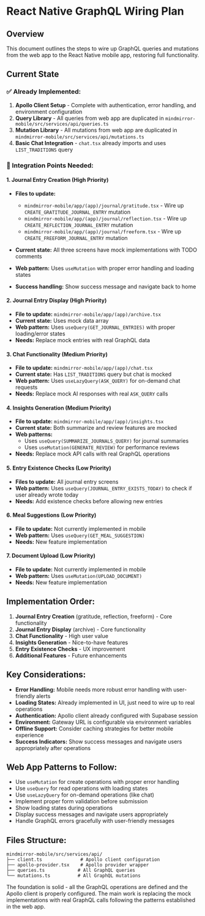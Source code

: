 # React Native GraphQL Wiring Plan

## Overview
This document outlines the steps to wire up GraphQL queries and mutations from the web app to the React Native mobile app, restoring full functionality.

## Current State

### ✅ Already Implemented:
1. **Apollo Client Setup** - Complete with authentication, error handling, and environment configuration
2. **Query Library** - All queries from web app are duplicated in `mindmirror-mobile/src/services/api/queries.ts`
3. **Mutation Library** - All mutations from web app are duplicated in `mindmirror-mobile/src/services/api/mutations.ts`
4. **Basic Chat Integration** - `chat.tsx` already imports and uses `LIST_TRADITIONS` query

### 🔧 Integration Points Needed:

#### **1. Journal Entry Creation (High Priority)**
- **Files to update:**
  - `mindmirror-mobile/app/(app)/journal/gratitude.tsx` - Wire up `CREATE_GRATITUDE_JOURNAL_ENTRY` mutation
  - `mindmirror-mobile/app/(app)/journal/reflection.tsx` - Wire up `CREATE_REFLECTION_JOURNAL_ENTRY` mutation  
  - `mindmirror-mobile/app/(app)/journal/freeform.tsx` - Wire up `CREATE_FREEFORM_JOURNAL_ENTRY` mutation

- **Current state:** All three screens have mock implementations with TODO comments
- **Web pattern:** Uses `useMutation` with proper error handling and loading states
- **Success handling:** Show success message and navigate back to home

#### **2. Journal Entry Display (High Priority)**
- **File to update:** `mindmirror-mobile/app/(app)/archive.tsx`
- **Current state:** Uses mock data array
- **Web pattern:** Uses `useQuery(GET_JOURNAL_ENTRIES)` with proper loading/error states
- **Needs:** Replace mock entries with real GraphQL data

#### **3. Chat Functionality (Medium Priority)**
- **File to update:** `mindmirror-mobile/app/(app)/chat.tsx`
- **Current state:** Has `LIST_TRADITIONS` query but chat is mocked
- **Web pattern:** Uses `useLazyQuery(ASK_QUERY)` for on-demand chat requests
- **Needs:** Replace mock AI responses with real `ASK_QUERY` calls

#### **4. Insights Generation (Medium Priority)**
- **File to update:** `mindmirror-mobile/app/(app)/insights.tsx`
- **Current state:** Both summarize and review features are mocked
- **Web patterns:** 
  - Uses `useQuery(SUMMARIZE_JOURNALS_QUERY)` for journal summaries
  - Uses `useMutation(GENERATE_REVIEW)` for performance reviews
- **Needs:** Replace mock API calls with real GraphQL operations

#### **5. Entry Existence Checks (Low Priority)**
- **Files to update:** All journal entry screens
- **Web pattern:** Uses `useQuery(JOURNAL_ENTRY_EXISTS_TODAY)` to check if user already wrote today
- **Needs:** Add existence checks before allowing new entries

#### **6. Meal Suggestions (Low Priority)**
- **File to update:** Not currently implemented in mobile
- **Web pattern:** Uses `useQuery(GET_MEAL_SUGGESTION)` 
- **Needs:** New feature implementation

#### **7. Document Upload (Low Priority)**
- **File to update:** Not currently implemented in mobile
- **Web pattern:** Uses `useMutation(UPLOAD_DOCUMENT)`
- **Needs:** New feature implementation

## Implementation Order:
1. **Journal Entry Creation** (gratitude, reflection, freeform) - Core functionality
2. **Journal Entry Display** (archive) - Core functionality  
3. **Chat Functionality** - High user value
4. **Insights Generation** - Nice-to-have features
5. **Entry Existence Checks** - UX improvement
6. **Additional Features** - Future enhancements

## Key Considerations:
- **Error Handling:** Mobile needs more robust error handling with user-friendly alerts
- **Loading States:** Already implemented in UI, just need to wire up to real operations
- **Authentication:** Apollo client already configured with Supabase session
- **Environment:** Gateway URL is configurable via environment variables
- **Offline Support:** Consider caching strategies for better mobile experience
- **Success Indicators:** Show success messages and navigate users appropriately after operations

## Web App Patterns to Follow:
- Use `useMutation` for create operations with proper error handling
- Use `useQuery` for read operations with loading states
- Use `useLazyQuery` for on-demand operations (like chat)
- Implement proper form validation before submission
- Show loading states during operations
- Display success messages and navigate users appropriately
- Handle GraphQL errors gracefully with user-friendly messages

## Files Structure:
```
mindmirror-mobile/src/services/api/
├── client.ts              # Apollo client configuration
├── apollo-provider.tsx    # Apollo provider wrapper
├── queries.ts            # All GraphQL queries
└── mutations.ts          # All GraphQL mutations
```

The foundation is solid - all the GraphQL operations are defined and the Apollo client is properly configured. The main work is replacing the mock implementations with real GraphQL calls following the patterns established in the web app. 
